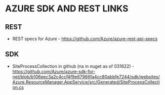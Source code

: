 # AZURE SDK AND REST LINKS

## REST

* REST specs for Azure - https://github.com/Azure/azure-rest-api-specs

## SDK

* SiteProcessCollection in github (na in nuget as of 031622) - https://github.com/Azure/azure-sdk-for-net/blob/b106eec3a2c4ccf4f9e67966fa4cc80abbfe7244/sdk/websites/Azure.ResourceManager.AppService/src/Generated/SiteProcessCollection.cs